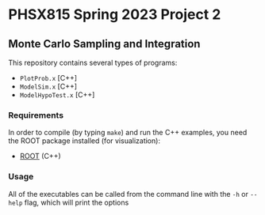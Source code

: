 # PHSX815 Spring 2023 Project 2

## Monte Carlo Sampling and Integration

This repository contains several types of programs:

- `PlotProb.x` [C++]
- `ModelSim.x` [C++]
- `ModelHypoTest.x` [C++] 

### Requirements

In order to compile (by typing `make`) and run the C++ examples, you
need the ROOT package installed (for visualization):
- [ROOT](https://root.cern/) (C++)

### Usage

All of the executables can be called from the
command line with the `-h` or `--help` flag, which will print the options
